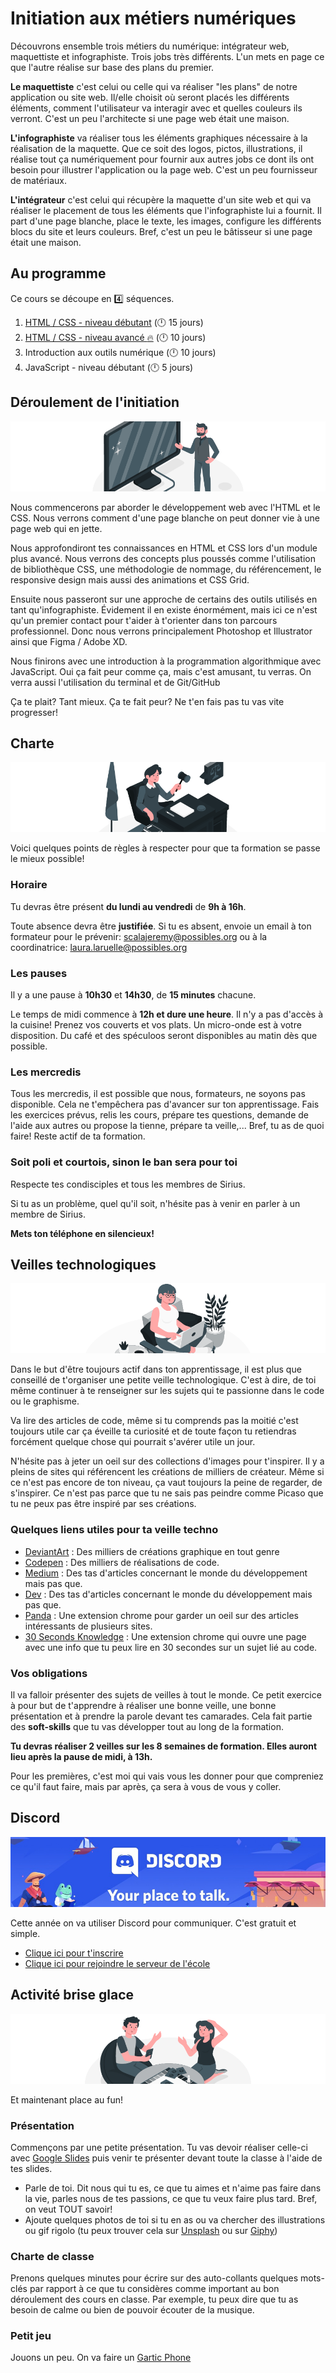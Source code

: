 # Initiation aux métiers numériques

Découvrons ensemble trois métiers du numérique: intégrateur web, maquettiste et infographiste. Trois jobs très différents. L'un mets en page ce que l'autre réalise sur base des plans du premier.

**Le maquettiste** c'est celui ou celle qui va réaliser "les plans" de notre application ou site web. Il/elle choisit où seront placés les différents éléments, comment l'utilisateur va interagir avec et quelles couleurs ils verront. C'est un peu l'architecte si une page web était une maison.

**L'infographiste** va réaliser tous les éléments graphiques nécessaire à la réalisation de la maquette. Que ce soit des logos, pictos, illustrations, il réalise tout ça numériquement pour fournir aux autres jobs ce dont ils ont besoin pour illustrer l'application ou la page web. C'est un peu fournisseur de matériaux.

**L'intégrateur** c'est celui qui récupère la maquette d'un site web et qui va réaliser le placement de tous les éléments que l'infographiste lui a fournit. Il part d'une page blanche, place le texte, les images, configure les différents blocs du site et leurs couleurs. Bref, c'est un peu le bâtisseur si une page était une maison.

## Au programme

Ce cours se découpe en :four: séquences.

1. [HTML / CSS - niveau débutant](1-html-css-debutant/README.md) (:clock12: 15 jours)
2. [HTML / CSS - niveau avancé :fire:](2-html-css-avance/README.md) (:clock12: 10 jours)
3. Introduction aux outils numérique (:clock12: 10 jours)
4. JavaScript - niveau débutant (:clock12: 5 jours)

## Déroulement de l'initiation

![presentation](presentation.png)

Nous commencerons par aborder le développement web avec l'HTML et le CSS. Nous verrons comment d'une page blanche on peut donner vie à une page web qui en jette.

Nous approfondiront tes connaissances en HTML et CSS lors d'un module plus avancé. Nous verrons des concepts plus poussés comme l'utilisation de bibliothèque CSS, une méthodologie de nommage, du référencement, le responsive design mais aussi des animations et CSS Grid.

Ensuite nous passeront sur une approche de certains des outils utilisés en tant qu'infographiste. Évidement il en existe énormément, mais ici ce n'est qu'un premier contact pour t'aider à t'orienter dans ton parcours professionnel. Donc nous verrons principalement Photoshop et Illustrator ainsi que Figma / Adobe XD.

Nous finirons avec une introduction à la programmation algorithmique avec JavaScript. Oui ça fait peur comme ça, mais c'est amusant, tu verras. On verra aussi l'utilisation du terminal et de Git/GitHub

Ça te plait? Tant mieux. Ça te fait peur? Ne t'en fais pas tu vas vite progresser!

## Charte

![charte](charte.png)

Voici quelques points de règles à respecter pour que ta formation se passe le mieux possible!

### Horaire

Tu devras être présent **du lundi au vendredi** de **9h à 16h**.

Toute absence devra être **justifiée**. Si tu es absent, envoie un email à ton formateur pour le prévenir: scalajeremy@possibles.org ou à la coordinatrice: laura.laruelle@possibles.org

### Les pauses

Il y a une pause à **10h30** et **14h30**, de **15 minutes** chacune.

Le temps de midi commence à **12h et dure une heure**. Il n'y a pas d'accès à la cuisine! Prenez vos couverts et vos plats. Un micro-onde est à votre disposition. Du café et des spéculoos seront disponibles au matin dès que possible.

### Les mercredis

Tous les mercredis, il est possible que nous, formateurs, ne soyons pas disponible. Cela ne t'empêchera pas d'avancer sur ton apprentissage. Fais les exercices prévus, relis les cours, prépare tes questions, demande de l'aide aux autres ou propose la tienne, prépare ta veille,... Bref, tu as de quoi faire! Reste actif de ta formation.

### Soit poli et courtois, sinon le ban sera pour toi

Respecte tes condisciples et tous les membres de Sirius.

Si tu as un problème, quel qu'il soit, n'hésite pas à venir en parler à un membre de Sirius.

**Mets ton téléphone en silencieux!**

## Veilles technologiques

![home](watch.png)

Dans le but d'être toujours actif dans ton apprentissage, il est plus que conseillé de t'organiser une petite veille technologique. C'est à dire, de toi même continuer à te renseigner sur les sujets qui te passionne dans le code ou le graphisme.

Va lire des articles de code, même si tu comprends pas la moitié c'est toujours utile car ça éveille ta curiosité et de toute façon tu retiendras forcément quelque chose qui pourrait s'avérer utile un jour.

N'hésite pas à jeter un oeil sur des collections d'images pour t'inspirer. Il y a pleins de sites qui référencent les créations de milliers de créateur. Même si ce n'est pas encore de ton niveau, ça vaut toujours la peine de regarder, de s'inspirer. Ce n'est pas parce que tu ne sais pas peindre comme Picaso que tu ne peux pas être inspiré par ses créations.

### Quelques liens utiles pour ta veille techno

- [DeviantArt](http://www.deviantart.com) : Des milliers de créations graphique en tout genre
- [Codepen](https://codepen.io/trending) : Des milliers de réalisations de code.
- [Medium](https://medium.com/) : Des tas d'articles concernant le monde du développement mais pas que.
- [Dev](https://dev.to/) : Des tas d'articles concernant le monde du développement mais pas que.
- [Panda](https://usepanda.com/) : Une extension chrome pour garder un oeil sur des articles intéressants de plusieurs sites.
- [30 Seconds Knowledge](https://30secondsofknowledge.com/) : Une extension chrome qui ouvre une page avec une info que tu peux lire en 30 secondes sur un sujet lié au code.

### Vos obligations

Il va falloir présenter des sujets de veilles à tout le monde. Ce petit exercice à pour but de t'apprendre à réaliser une bonne veille, une bonne présentation et à prendre la parole devant tes camarades. Cela fait partie des **soft-skills** que tu vas développer tout au long de la formation.

**Tu devras réaliser 2 veilles sur les 8 semaines de formation. Elles auront lieu après la pause de midi, à 13h.**

Pour les premières, c'est moi qui vais vous les donner pour que compreniez ce qu'il faut faire, mais par après, ça sera à vous de vous y coller.

## Discord

![discord](discord.png)

Cette année on va utiliser Discord pour communiquer. C'est gratuit et simple.

- [Clique ici pour t'inscrire](https://discord.com/register)
- [Clique ici pour rejoindre le serveur de l'école](https://discord.gg/FWqhrSdT7U)

## Activité brise glace

![fun](fun.png)

Et maintenant place au fun!

### Présentation

Commençons par une petite présentation. Tu  vas devoir réaliser celle-ci avec [Google Slides](https://www.google.com/slides/about/) puis venir te présenter devant toute la classe à l'aide de tes slides. 

- Parle de toi. Dit nous qui tu es, ce que tu aimes et n'aime pas faire dans la vie, parles nous de tes passions, ce que tu veux faire plus tard. Bref, on veut TOUT savoir!
- Ajoute quelques photos de toi si tu en as ou va chercher des illustrations ou gif rigolo (tu peux trouver cela sur [Unsplash](http://unsplash.com) ou sur [Giphy](http://giphy.com))

### Charte de classe

Prenons quelques minutes pour écrire sur des auto-collants quelques mots-clés par rapport à ce que tu considères comme important au bon déroulement des cours en classe. Par exemple, tu peux dire que tu as besoin de calme ou bien de pouvoir écouter de la musique.

### Petit jeu

Jouons un peu. On va faire un [Gartic Phone](https://garticphone.com/fr)
